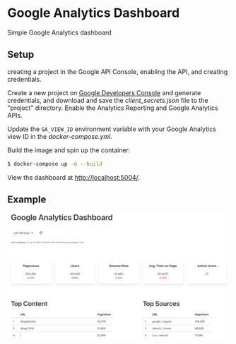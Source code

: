 # Google Analytics Dashboard

Simple Google Analytics dashboard

## Setup

creating a project in the Google API Console, enabling the API, and creating credentials.

Create a new project on [Google Developers Console](https://console.cloud.google.com/apis/dashboard) and generate credentials, and download and save the *client_secrets.json* file to the "project" directory. Enable the Analytics Reporting and Google Analytics APIs.

Update the `GA_VIEW_ID` environment variable with your Google Analytics view ID in the *docker-compose.yml*.

Build the image and spin up the container:

```sh
$ docker-compose up -d --build
```

View the dashboard at [http://localhost:5004/](http://localhost:5004/).

## Example

![Example Dashboard](example.png)
